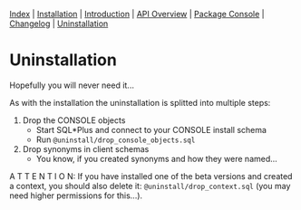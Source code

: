 <!-- nav -->

[Index](README.md)
| [Installation](installation.md)
| [Introduction](introduction.md)
| [API Overview](api-overview.md)
| [Package Console](package-console.md)
| [Changelog](changelog.md)
| [Uninstallation](uninstallation.md)

<!-- navstop -->

# Uninstallation

Hopefully you will never need it...

As with the installation the uninstallation is splitted into multiple steps:

1. Drop the CONSOLE objects
    - Start SQL*Plus and connect to your CONSOLE install schema
    - Run `@uninstall/drop_console_objects.sql`
2. Drop synonyms in client schemas
    - You know, if you created synonyms and how they were named...

A T T E N T I O N: If you have installed one of the beta versions and created a
context, you should also delete it: `@uninstall/drop_context.sql` (you may need higher
permissions for this...).
